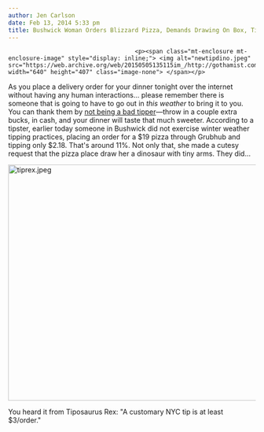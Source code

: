 ```yaml
---
author: Jen Carlson
date: Feb 13, 2014 5:33 pm
title: Bushwick Woman Orders Blizzard Pizza, Demands Drawing On Box, Tips Badly
---
```


	
										<p><span class="mt-enclosure mt-enclosure-image" style="display: inline;"> <img alt="newtipdino.jpeg" src="https://web.archive.org/web/20150505135115im_/http://gothamist.com/attachments/arts_jen/newtipdino.jpeg" width="640" height="407" class="image-none"> </span></p>

<p>As you place a delivery order for your dinner tonight over the internet without having any human interactions... please remember there is someone that is going to have to go out in <em>this weather</em> to bring it to you. You can thank them by <a href="https://web.archive.org/web/20150505135115/http://gothamist.com/2014/01/02/bad_weather_tipping.php">not being a bad tipper</a>&#x2014;throw in a couple extra bucks, in cash, and your dinner will taste that much sweeter. According to a tipster, earlier today someone in Bushwick did not exercise winter weather tipping practices, placing an order for a $19 pizza through Grubhub and tipping only $2.18. That&apos;s around 11%. Not only that, she made a cutesy request that the pizza place draw her a dinosaur with tiny arms. They did...</p>

<p><span class="mt-enclosure mt-enclosure-image" style="display: inline;"> <img alt="tiprex.jpeg" src="https://web.archive.org/web/20150505135115im_/http://gothamist.com/attachments/arts_jen/tiprex.jpeg" width="640" height="480" class="image-none"> </span></p>

<p>You heard it from Tiposaurus Rex: &quot;A customary NYC tip is at least $3/order.&quot;</p>					
										
									
				